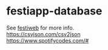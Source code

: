 # festiapp-database

See [festiweb](https://guilleatm.github.io/festiapp-database/docs/) for more info.  
https://csvjson.com/csv2json  
https://www.spotifycodes.com/#
